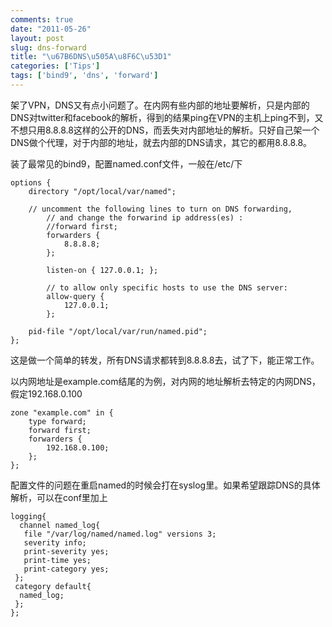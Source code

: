 ```yaml
---
comments: true
date: "2011-05-26"
layout: post
slug: dns-forward
title: "\u67B6DNS\u505A\u8F6C\u53D1"
categories: ['Tips']
tags: ['bind9', 'dns', 'forward']
---
```


架了VPN，DNS又有点小问题了。在内网有些内部的地址要解析，只是内部的DNS对twitter和facebook的解析，得到的结果ping在VPN的主机上ping不到，又不想只用8.8.8.8这样的公开的DNS，而丢失对内部地址的解析。只好自己架一个DNS做个代理，对于内部的地址，就去内部的DNS请求，其它的都用8.8.8.8。

装了最常见的bind9，配置named.conf文件，一般在/etc/下

    
    
    options {
        directory "/opt/local/var/named";
    
        // uncomment the following lines to turn on DNS forwarding,
            // and change the forwarind ip address(es) :
            //forward first;
            forwarders {
                8.8.8.8;
            };  
    
            listen-on { 127.0.0.1; };
    
            // to allow only specific hosts to use the DNS server:
            allow-query {
                127.0.0.1;
            };  
        
        pid-file "/opt/local/var/run/named.pid";
    };
    


这是做一个简单的转发，所有DNS请求都转到8.8.8.8去，试了下，能正常工作。

以内网地址是example.com结尾的为例，对内网的地址解析去特定的内网DNS，假定192.168.0.100

    
    
    zone "example.com" in {
        type forward;
        forward first;
        forwarders {
            192.168.0.100;
        };
    };
    



配置文件的问题在重启named的时候会打在syslog里。如果希望跟踪DNS的具体解析，可以在conf里加上

    
    
    logging{
      channel named_log{
       file "/var/log/named/named.log" versions 3;
       severity info;
       print-severity yes;
       print-time yes;
       print-category yes;
     };
     category default{
      named_log;
     };
    };
    
